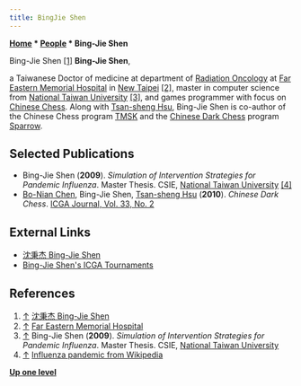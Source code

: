 ```yaml
---
title: BingJie Shen
---
```

**[Home](Home "Home") * [People](People "People") * Bing-Jie Shen**

[](http://www.bjs.tw/) Bing-Jie Shen <a id="cite-note-1" href="#cite-ref-1">[1]</a>
**Bing-Jie Shen**,

a Taiwanese Doctor of medicine at department of [Radiation Oncology](https://en.wikipedia.org/wiki/Radiation_oncologist) at [Far Eastern Memorial Hospital](https://en.wikipedia.org/wiki/Far_Eastern_Hospital_Station) in [New Taipei](https://en.wikipedia.org/wiki/New_Taipei) <a id="cite-note-2" href="#cite-ref-2">[2]</a>, master in computer science from [National Taiwan University](National_Taiwan_University "National Taiwan University") <a id="cite-note-3" href="#cite-ref-3">[3]</a>, and games programmer with focus on [Chinese Chess](Chinese_Chess "Chinese Chess"). Along with [Tsan-sheng Hsu](Tsan-sheng_Hsu "Tsan-sheng Hsu"), Bing-Jie Shen is co-author of the Chinese Chess program [TMSK](https://www.game-ai-forum.org/icga-tournaments/program.php?id=173) and the [Chinese Dark Chess](Chinese_Dark_Chess "Chinese Dark Chess") program [Sparrow](https://www.game-ai-forum.org/icga-tournaments/program.php?id=702).

## Selected Publications

- Bing-Jie Shen (**2009**). *Simulation of Intervention Strategies for Pandemic Influenza*. Master Thesis. CSIE, [National Taiwan University](National_Taiwan_University "National Taiwan University") <a id="cite-note-4" href="#cite-ref-4">[4]</a>
- [Bo-Nian Chen](Bo-Nian_Chen "Bo-Nian Chen"), Bing-Jie Shen, [Tsan-sheng Hsu](Tsan-sheng_Hsu "Tsan-sheng Hsu") (**2010**). *Chinese Dark Chess*. [ICGA Journal, Vol. 33, No. 2](ICGA_Journal#33_2 "ICGA Journal")

## External Links

- [沈秉杰 Bing-Jie Shen](http://www.bjs.tw/)
- [Bing-Jie Shen's ICGA Tournaments](https://www.game-ai-forum.org/icga-tournaments/person.php?id=167)

## References

1. <a id="cite-ref-1" href="#cite-note-1">↑</a> [沈秉杰 Bing-Jie Shen](http://www.bjs.tw/)
1. <a id="cite-ref-2" href="#cite-note-2">↑</a> [Far Eastern Memorial Hospital](http://www.femh.org.tw/En_website/Default.aspx?UID=24)
1. <a id="cite-ref-3" href="#cite-note-3">↑</a> Bing-Jie Shen (**2009**). *Simulation of Intervention Strategies for Pandemic Influenza*. Master Thesis. CSIE, [National Taiwan University](National_Taiwan_University "National Taiwan University")
1. <a id="cite-ref-4" href="#cite-note-4">↑</a> [Influenza pandemic from Wikipedia](https://en.wikipedia.org/wiki/Influenza_pandemic)

**[Up one level](People "People")**

